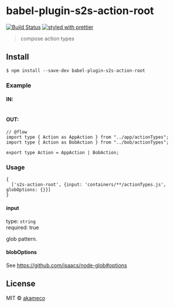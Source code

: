 # babel-plugin-s2s-action-root
[![Build Status](https://travis-ci.org/akameco/babel-plugin-s2s-action-root.svg?branch=master)](https://travis-ci.org/akameco/babel-plugin-s2s-action-root)
[![styled with prettier](https://img.shields.io/badge/styled_with-prettier-ff69b4.svg)](https://github.com/prettier/prettier)

> compose action types


## Install

```
$ npm install --save-dev babel-plugin-s2s-action-root
```

### Example

#### IN:

```
```


#### OUT:

```
// @flow
import type { Action as AppAction } from "../app/actionTypes";
import type { Action as BobAction } from "../bob/actionTypes";

export type Action = AppAction | BobAction;
```


### Usage

```
{
  ['s2s-action-root', {input: 'containers/**/actionTypes.js', globOptions: {}}]
}
```

#### input

type: `string` <br>
required: true

glob pattern.

#### blobOptions

See https://github.com/isaacs/node-glob#options

## License

MIT © [akameco](http://akameco.github.io)
